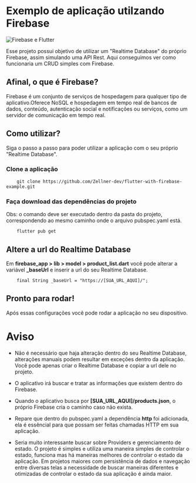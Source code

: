 # Exemplo de aplicação utilzando Firebase

![Firebase e Flutter](https://emendes.com/wp-content/uploads/2019/10/flutter-com-dependencias-firebase-banner2.png)

Esse projeto possui objetivo de utilizar um "Realtime Database" do próprio Firebase, 
assim simulando uma API Rest. Aqui conseguimos ver como funcionaria um CRUD simples 
com Firebase.

## Afinal, o que é Firebase?
Firebase é um conjunto de serviços de hospedagem para qualquer tipo de aplicativo.Oferece NoSQL e hospedagem em tempo real de bancos de dados, conteúdo, autenticação social e notificações ou serviços, como um servidor de comunicação em tempo real.

## Como utilizar?

Siga o passo a passo para poder utilizar a aplicação com o seu próprio "Realtime Database".

### Clone a aplicação

```
    git clone https://github.com/Zellner-dev/flutter-with-firebase-example.git
```

### Faça download das dependências do projeto

Obs: o comando deve ser executado dentro da pasta do projeto, correspondendo ao mesmo caminho onde o arquivo pubspec.yaml está. 

```
    flutter pub get
```

## Altere a url do Realtime Database
Em **firebase_app > lib > model > product_list.dart** você pode alterar a variável **_baseUrl** e inserir a url do seu Realtime Database.
```
    final String _baseUrl = "https://[SUA_URL_AQUI]/";
```

## Pronto para rodar!
Após essas configurações você pode rodar a aplicação no seu dispositivo.
# Aviso

- Não é necessário que haja alteração dentro do seu Realtime Database, alterações manuais podem resultar em exceções dentro da aplicação. Você pode apenas criar o Realtime Database e copiar a url dele no projeto.

- O aplicativo irá buscar e tratar as informações que existem dentro do Firebase.

- Quando o aplicativo busca por **[SUA_URL_AQUI]/products.json**, o próprio Firebase cria o caminho caso não exista.

- Repare que dentro do pubspec.yaml a dependência **http** foi adicionada, ela é essêncial para que possam ser feitas chamadas HTTP em sua aplicação.

- Seria muito interessante buscar sobre Providers e gerenciamento de estado. O projeto é simples e utiliza uma maneira simples de controlar o estado, funciona mas há maneiras melhores de controlar o estado da aplicação. Em projetos maiores com persistência de dados e navegação entre diversas telas a necessidade de buscar maneiras diferentes e otimizadas de controlar o estado da sua aplicação é ainda maior.
